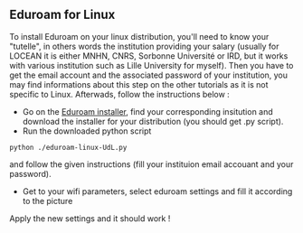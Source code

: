 ## Eduroam for Linux

To install Eduroam on your linux distribution, you'll need to know your "tutelle", in others words the institution providing your salary (usually for LOCEAN it is either
MNHN, CNRS, Sorbonne Université or IRD, but it works with various institution such as Lille University for myself).
Then you have to get the email account and the associated password of your institution, you may find informations about this step on the other tutorials as it is not specific to Linux.
Afterwads, follow the instructions below : 
- Go on the [Eduroam installer](https://cat.eduroam.org/#), find your corresponding insitution and download the installer for your distribution (you should get .py script).
- Run the downloaded python script
``` shell
python ./eduroam-linux-UdL.py
```
and follow the given instructions (fill your instituion email accouant and your password).
- Get to your wifi parameters, select eduroam settings and fill it according to the picture

Apply the new settings and it should work ! 


